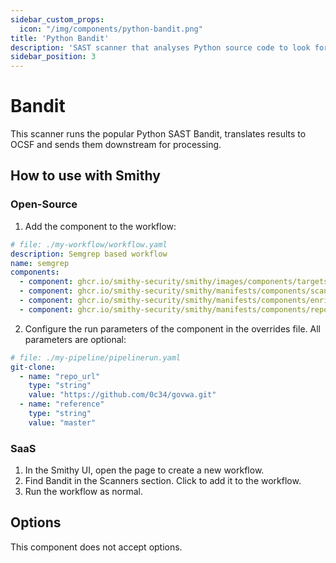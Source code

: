 ```yaml
---
sidebar_custom_props:
  icon: "/img/components/python-bandit.png"
title: 'Python Bandit'
description: 'SAST scanner that analyses Python source code to look for security issues.'
sidebar_position: 3
---
```


# Bandit

This scanner runs the popular Python SAST Bandit, translates results to OCSF and
sends them downstream for processing.

## How to use with Smithy

### Open-Source

1. Add the component to the workflow:

```yaml
# file: ./my-workflow/workflow.yaml
description: Semgrep based workflow
name: semgrep
components:
  - component: ghcr.io/smithy-security/smithy/images/components/targets/git-clone:v1.3.2
  - component: ghcr.io/smithy-security/smithy/manifests/components/scanners/bandit:v1.1.1
  - component: ghcr.io/smithy-security/smithy/manifests/components/enrichers/custom-annotation:v0.1.1
  - component: ghcr.io/smithy-security/smithy/manifests/components/reporters/json-logger:v1.0.1
```

2. Configure the run parameters of the component in the overrides file. All
   parameters are optional:

```yaml
# file: ./my-pipeline/pipelinerun.yaml
git-clone:
  - name: "repo_url"
    type: "string"
    value: "https://github.com/0c34/govwa.git"
  - name: "reference"
    type: "string"
    value: "master"
```

### SaaS

1. In the Smithy UI, open the page to create a new workflow.
2. Find Bandit in the Scanners section. Click to add it to the workflow.
3. Run the workflow as normal.

## Options

This component does not accept options.
